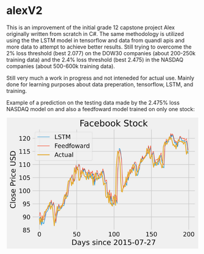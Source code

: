# alexV2

This is an improvement of the initial grade 12 capstone project Alex originally written from scratch in C#. The same methodology is utilized using the the LSTM model in tensorflow and data from quandl apis and more data to attempt to achieve better results. Still trying to overcome the 2% loss threshold (best 2.077) on the DOW30 companies (about 200-250k training data) and the 2.4% loss threshold (best 2.475) in the NASDAQ companies (about 500-600k training data). 

Still very much a work in progress and not inteneded for actual use. Mainly done for learning purposes about data preperation, tensorflow, LSTM, and training.



Example of a prediction on the testing data made by the 2.475% loss NASDAQ model on and also a feedfoward model trained on only one stock:

![](images/2.475.png)
